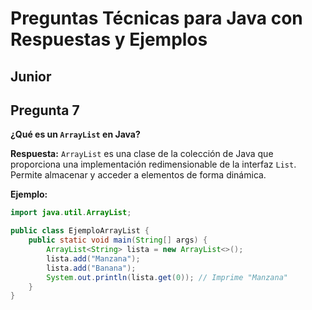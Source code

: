 # Preguntas Técnicas para Java con Respuestas y Ejemplos

## Junior

## Pregunta 7
**¿Qué es un `ArrayList` en Java?**

**Respuesta:**
`ArrayList` es una clase de la colección de Java que proporciona una implementación redimensionable de la interfaz `List`. Permite almacenar y acceder a elementos de forma dinámica.

**Ejemplo:**
```java
import java.util.ArrayList;

public class EjemploArrayList {
    public static void main(String[] args) {
        ArrayList<String> lista = new ArrayList<>();
        lista.add("Manzana");
        lista.add("Banana");
        System.out.println(lista.get(0)); // Imprime "Manzana"
    }
}

